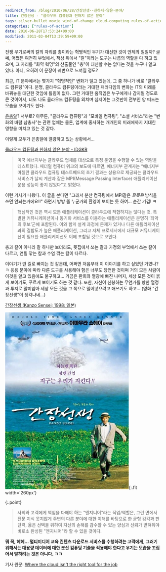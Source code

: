 ```yaml
---
redirect_from: /blog/2010/06/28/간장선생--친하지-않은-분야/
title: 간장선생 - "클라우드 컴퓨팅과 친하지 않은 분야"
tags: silver-bullet movie wind-of-change cloud-computing rules-of-action
categories: ["rules-of-action"]
date: 2010-06-28T17:53:24+09:00
modified: 2011-03-04T13:39:59+09:00
---
```

전쟁 무기로써의 칼의 자리를 총이라는 혁명적인 무기가 대신한 것이 언제의
일일까? 글쎄, 어쨌든 여전히 부엌에서, 책상 위에서 "칼"이라는 도구는
나름의 역할을 다 하고 있으며, 그 자리를 "화약 혁명"의 산출물인 "총"이
대신할 수는 없다는 것을 누구나 알고 있다. 아니, 오히려 이 문장이 궤변으로
느껴질 정도?

최근, IT 분야에서는 몇가지 "혁명적인" 변화가 일고 있는데, 그 중 하나가
바로 "클라우드 컴퓨팅"이다. 분명, 클라우드 컴퓨팅이라는 거대한 패러다임의
변화는 IT의 미래를 바꿔놓을 대단한 것임에 틀림이 없다. 그런 거대한
움직임은 누구에게나 감지될 정도로 큰 것이어서, 너도 나도 클라우드 컴퓨팅을
외치며 심지어는 그것만이 전부인 양 떠드는 모습을 보이기도 한다.

[은총알](http://en.wikipedia.org/wiki/No_Silver_Bullet)? 서부로? 아무튼,
"클라우드 컴퓨팅"과 "모바일 컴퓨팅", "소셜 서비스"라는 "변화의 바람
삼총사"는 관련 업체는 물론, 업계에 종사하는 개개인의 미래에까지 지대한
영향을 미치고 있는 것 같다.

이렇게 모두가 은총알에 열광하고 있는 상황에서...

[클라우드 컴퓨팅과 친하지 않은 분야 - IDGKR](http://www.idg.co.kr/newscenter/common/newCommonView.do?newsId=61963&parentCategoryCode=0100&categoryCode=0000&searchBase=DATE&listCount=10&pageNum=2&viewBase=ITC)

> 미국 에너지부는 클라우드 업체를 대상으로 특정 운영을 수행할 수 있는
> 역량을 테스트했다. 페더럴 컴퓨터 위크의 보도에 따르면, 에너지부
> 관계자는 “에너지부 마젤란 클라우드 컴퓨팅 테스트베드의 초기 결과는
> 상용으로 제공되는 클라우드 서비스가 날씨 계산과 같은 MPI(Message
> Passing Interface) 애플리케이션 운용 성능이 좋지 않았다”고 밝혔다.

이런 기사가 나왔다. 이 글을 본다면 "그래서 분산 컴퓨팅에서 MPI같은
*잘못된* 방식을 쓰면 안되는거에요!!" 하면서 방방 뜰 누군가의 환영이
보이는 듯 하여... 순간 기겁! ㅋ

> 핵심적인 것은 역시 모든 애플리케이션이 클라우드에 적합하지는 않다는 것.
> 특별한 커뮤니케이션이나 동기화 서비스를 이용하는 애플리케이션은 분명히
> ‘최악의 후보’군에 포함된다. 이와 함게 설계 과정에 문제가 있거나
> 다른 애플리케이션과의 결합도가 높은 애플리케이션, 그리고 자체
> 프로세서에서 대규모 커뮤니케이션이 필요한 애플리케이션도 이에
> 포함될 것으로 보인다.

총과 칼이 아니라 칼 하나만 보더라도, 횟집에서 쓰는 칼과 가정의 부엌에서
쓰는 칼이 다르고, 연필 깎는 칼과 수염 깎는 칼이 다르다.

이야기가 딴 길로 빠지는 것 같은데, 어쩌면 처음부터 이 이야기를 하고 싶었던
거였나? ㅋ 응용 분야에 따라 다른 도구를 사용해야 함은 너무도 당연한 것이며
거의 모든 사람이 이것을 알고 있음에도 불구하고... 가끔은 환희와 열광에
빠진 나머지, 세상 모든 것이 붉게 보이기도, 푸르게 보이기도 하는 것 같다.
또한, 자신이 신봉하는 무언가를 향한 열정과 투지로 말미암아 세상 모든 것을
그 쪽으로 밀어넣으려고 애쓰기도 하고... (영화 "간장선생"이 생각나네...)

[간장선생 (Kanzo Sensei; 1998; 일본)](http://www.imdb.com/title/tt0155796/)

![](/attachments/2010-06-28-kanzo-sensei.jpg){:.fit width='260px'}

{:.point}
> 사회와 고객에게 책임을 다해야 하는 "엔지니어"라는 직업/역할은, 그런
> 면에서 전문 지식 못지않게 주변의 다른 분야에 대한 이해를 바탕으로 한
> 균형 감각과 판단력, 옳은 선택을 위하여 자신의 손해를 감수할 수 있는
> 양심과 신뢰가 받혀줘야 비로소 완성된 "엔지니어"라 할 수 있을 것이다.

**뭐 꼭, 헤헤... 멀티미디어 교육 컨텐츠 다운로드 서비스를 수행하려는
고객에게, 그러기 위해서는 대용량 데이터에 대한 분산 컴퓨팅 기술을 적용해야
한다고 우기는 모습을 꼬집어서 말하려는 것은 아니다. ㅋㅋ**

기사 원문: [Where the cloud isn't the right tool for the job](http://www.infoworld.com/d/cloud-computing/where-the-cloud-isnt-the-right-tool-the-job-909)

